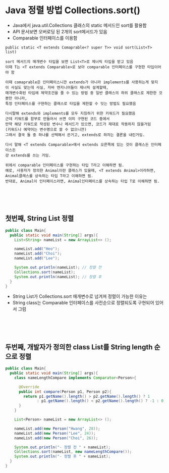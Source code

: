 # Java 정렬 방법 Collections.sort()
- Java에서 java.util.Collections 클래스의 static 메서드인 sort를 활용함
- API 문서보면 오버로딩 된 2개의 sort메서드가 있음
- Comparable<T> 인터페이스를 이용함
```
public static <T extends Comaprable<? super T>> void sort(List<T> list)

sort 메서드의 매개변수 타입을 보면 List<T>로 제너릭 타입을 받고 있음
이때 T는 <T extends Comparable>로 보아 comparable 인터페이스를 구현한 타입이어야 함

이때 comaprable은 인터페이스니깐 extends가 아니라 implements를 사용하는게 맞지
이 사실도 맞는데 사실, 자바 엔지니어들이 제너릭 설계할때,
매개변수화된 타입에 제약조건을 줄 수 있는 방법 중 일반 클래스의 하위 클래스로 제한한 것 뿐만 아니라,
특정 인터페이스를 구현하는 클래스로 타입을 제한할 수 잇는 방법도 필요했음

다시말해 extends와 implements를 모두 지칭하기 위한 키워드가 필요했음
근데 키워드를 함부로 만들어서 쓰면 이미 구현된 코드 중에서
만약 해당 키워드로 작성된 변수나 메서드가 있으면, 코드가 제대로 작동하지 않을거임
(키워드나 예약어는 변수명으로 쓸 수 없으니깐)
그래서 결국 둘 중 하나를 선택해서 쓴거고, extends로 하자는 결론을 내린거임.

다시 말해 <T extends Comparable>에서 extends 오른쪽에 있는 것이 클래스든 인터페이스든
걍 extends를 쓰는 거임.

위에서 comparable 인터페이스를 구현하는 타입 T라고 이해하면 됨.
예로, 사용자가 정의한 Animal이란 클래스가 있을때, <T extends Animal>이라하면,
Animal클래스를 상속하는 타입 T라고 이해하면 됨.
반대로, Animal이 인터페이스라면, Animal인터페이스를 상속하는 타입 T로 이해하면 됨.
```

<br>
<br>
<br>

## 첫번째, String List 정렬
```Java
public class Main{
  public static void main(String[] args){
    List<String> nameList = new ArrayList<> ();

    nameList.add("Heo");
    nameList.add("Choi");
    nameList.add("Lee");

    System.out.println(nameList); // 정렬 전
    Collections.sort(nameList);
    System.out.println(nameList); // 정렬 후
  }
}
```
- String List가 Collections.sort 매개변수로 넘겨져 정렬이 가능한 이유는
- String class는 Comparable 인터페이스를 사전순으로 정렬되도록 구현되어 있어서 그럼

<br>
<br>
<br>

## 두번째, 개발자가 정의한 class List를 String length 순으로 정렬
```java
public class Main{
  public static void main(String[] args){
    class nameLengthCompare implements Comparator<Person>{

      @Override
      public int compare(Person p1, Person p2){
        return p1.getName().length() > p2.getName().length() ? 1
              : p1.getName().length() < p2.getName().length() ? -1 : 0;
      }
    }

    List<Person> nameList = new ArrayList<> ();

    nameList.add(new Person("Hwang", 28));
    nameList.add(new Person("Lee", 24));
    nameList.add(new Person("Choi", 26));

    System.out.println("- 정렬 전 " + nameList);
    Collections.sort(nameList, new nameLengthCompare());
    System.out.println("- 정렬 후 " + nameList);
  }
}

```
